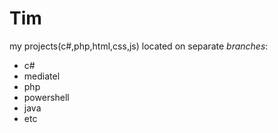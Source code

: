 # Tim
my projects(c#,php,html,css,js) located on separate *branches*:
* c#
* mediatel
* php
* powershell
* java
* etc
